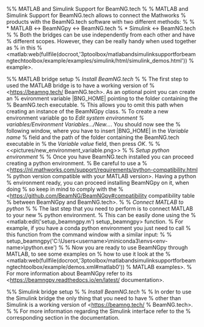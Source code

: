 %% MATLAB and Simulink Support for BeamNG.tech 
%
% MATLAB and Simulink Support for BeamNG.tech allows to connect the Mathworks
% products with the BeamNG.tech software with two different methods:
%
% * MATLAB $\leftrightarrow$ BeamNGpy $\leftrightarrow$ BeamNG.tech
% * Simulink $\leftrightarrow$ BeamNG.tech
%
% Both the bridges can be use independently from each other and have
% different scopes. However, they can be really handy when used together as
% in this 
% <matlab:web(fullfile(docroot,'3ptoolbox/matlabandsimulinksupportforbeamngtechtoolbox/example/examples/simulink/html/simulink_demos.html'))
% example>.

%% MATLAB bridge setup
% *Install BeamNG.tech*
%
% The first step to used the MATLAB bridge is to have a working version of
% <https://beamng.tech/ BeamNG.tech>. As an optional point you can create an
% evironment variable |BNG_HOME| pointing to the folder containing the
% BeamNG.tech executable. 
% This allows you to omit this path when creating an instance of the BeamNGpy class. 
% To create a new environment variable go to _Edit system environment
% variables/Environment Variables.../New..._. You should now see the
% following window, where you have to insert |BNG_HOME| in the _Variable name_ 
% field and the path of the folder containing the BeamNG.tech executable in
% the _Variable value_ field, then press _OK_.
%
% <<pictures/new_environment_variable.png>>
% 
% *Setup python environment*
%
% Once you have BeamNG.tech installed you can proceed creating a python environment. 
% Be careful to use a
% <https://nl.mathworks.com/support/requirements/python-compatibility.html
% python version compatible with your MATLAB version>. Having a python
% environment ready, you can proceed installing BeamNGpy on it, when doing
% so keep in mind to comply with the
% <https://github.com/BeamNG/BeamNGpy#compatibility compatibility table
% between BeamNGpy and BeamNG.tech>.
%
% *Connect MATLAB to python*
%
% The last step that you need to perform is to connect MATLAB to your new
% python environment. 
% This can be easily done using the 
% <matlab:edit('setup_beamngpy.m') setup_beamngpy> function. 
% For example, if you have a conda python environment you just need to call
% this function from the command window with a similar input:
%
%   setup_beamngpy('C:\Users\<username>\miniconda3\envs\<env-name>\python.exe')
%
% Now you are ready to use BeamNGpy through MATLAB, to see some examples on
% how to use it look at the
% <matlab:web(fullfile(docroot,'3ptoolbox/matlabandsimulinksupportforbeamngtechtoolbox/example/demos.xml#matlab0'))
% MATLAB examples>.
% For more information about BeamNGpy refer to its <https://beamngpy.readthedocs.io/en/latest/ documentation>.

%% Simulink bridge setup
%
% *Install BeamNG.tech*
%
% In order to use the Simulink bridge the only thing that you need to have
% other than Simulink is a working version of <https://beamng.tech/
% BeamNG.tech>.
%
% For more information regarding the Simulink interface refer to the
% corresponding section in the documentation.
